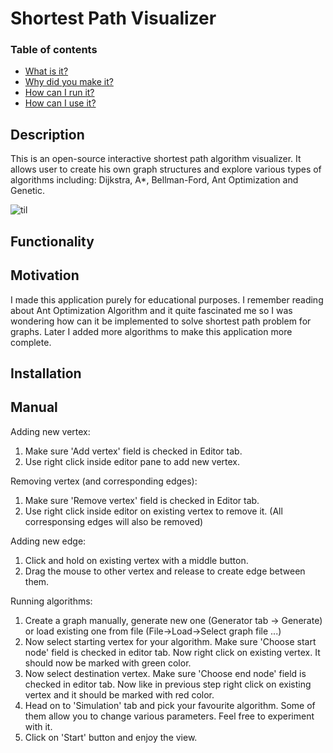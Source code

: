# Shortest Path Visualizer
### Table of contents
- [What is it?](#what-is-it)
- [Why did you make it?](#why-did-you-make-it)
- [How can I run it?](#how-can-i-run-it)
- [How can I use it?](#how-can-i-use-it)
## Description

This is an open-source interactive shortest path algorithm visualizer. It allows user to create his own graph structures and explore various types of algorithms including: Dijkstra, A*, Bellman-Ford, Ant Optimization and Genetic.

![til](./src/main/resources/org/example/readme/app.gif)

## Functionality

## Motivation

I made this application purely for educational purposes. I remember reading about Ant Optimization Algorithm and it quite fascinated me so I was wondering how can it be implemented to solve shortest path problem for graphs. Later I added more algorithms to make this application more complete.


## Installation 




## Manual

  Adding new vertex: 
  <ol>
    <li>Make sure 'Add vertex' field is checked in Editor tab. </li>
    <li> Use right click inside editor pane to add new vertex. </li>
  </ol>

  Removing vertex (and corresponding edges):
  <ol>
    <li> Make sure 'Remove vertex' field is checked in Editor tab. </li>
    <li> Use right click inside editor on existing vertex to remove it. (All corresponsing edges will also be removed) </li>
  </ol>

  Adding new edge:
  <ol>
    <li> Click and hold on existing vertex with a middle button. </li>
    <li> Drag the mouse to other vertex and release to create edge between them. </li>
  </ol>

  Running algorithms:
  <ol>
    <li>Create a graph manually, generate new one (Generator tab -> Generate) or load existing one from file (File->Load->Select graph file ...) </li>
    <li> Now select starting vertex for your algorithm. Make sure 'Choose start node' field is checked in editor tab. Now right click on existing vertex. It should now be marked with green color. </li>
    <li> Now select destination vertex. Make sure 'Choose end node' field is checked in editor tab. Now like in previous step right click on existing vertex and it should be marked with red color. </li>
    <li> Head on to 'Simulation' tab and pick your favourite algorithm. Some of them allow you to change various parameters. Feel free to experiment with it. </li>
    <li> Click on 'Start' button and enjoy the view. </li>
  </ol>